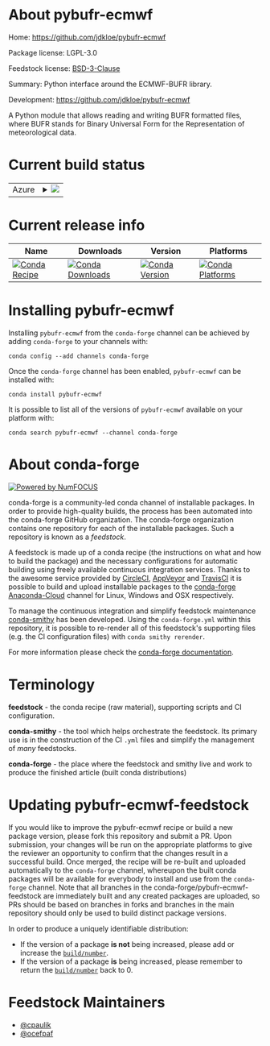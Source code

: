 About pybufr-ecmwf
==================

Home: https://github.com/jdkloe/pybufr-ecmwf

Package license: LGPL-3.0

Feedstock license: [BSD-3-Clause](https://github.com/conda-forge/pybufr-ecmwf-feedstock/blob/master/LICENSE.txt)

Summary: Python interface around the ECMWF-BUFR library.

Development: https://github.com/jdkloe/pybufr-ecmwf

A Python module that allows reading and writing BUFR formatted files, where
BUFR stands for Binary Universal Form for the Representation of
meteorological data.


Current build status
====================


<table>
    
  <tr>
    <td>Azure</td>
    <td>
      <details>
        <summary>
          <a href="https://dev.azure.com/conda-forge/feedstock-builds/_build/latest?definitionId=3208&branchName=master">
            <img src="https://dev.azure.com/conda-forge/feedstock-builds/_apis/build/status/pybufr-ecmwf-feedstock?branchName=master">
          </a>
        </summary>
        <table>
          <thead><tr><th>Variant</th><th>Status</th></tr></thead>
          <tbody><tr>
              <td>linux_64_python3.6.____73_pypy</td>
              <td>
                <a href="https://dev.azure.com/conda-forge/feedstock-builds/_build/latest?definitionId=3208&branchName=master">
                  <img src="https://dev.azure.com/conda-forge/feedstock-builds/_apis/build/status/pybufr-ecmwf-feedstock?branchName=master&jobName=linux&configuration=linux_64_python3.6.____73_pypy" alt="variant">
                </a>
              </td>
            </tr><tr>
              <td>linux_64_python3.6.____cpython</td>
              <td>
                <a href="https://dev.azure.com/conda-forge/feedstock-builds/_build/latest?definitionId=3208&branchName=master">
                  <img src="https://dev.azure.com/conda-forge/feedstock-builds/_apis/build/status/pybufr-ecmwf-feedstock?branchName=master&jobName=linux&configuration=linux_64_python3.6.____cpython" alt="variant">
                </a>
              </td>
            </tr><tr>
              <td>linux_64_python3.7.____cpython</td>
              <td>
                <a href="https://dev.azure.com/conda-forge/feedstock-builds/_build/latest?definitionId=3208&branchName=master">
                  <img src="https://dev.azure.com/conda-forge/feedstock-builds/_apis/build/status/pybufr-ecmwf-feedstock?branchName=master&jobName=linux&configuration=linux_64_python3.7.____cpython" alt="variant">
                </a>
              </td>
            </tr><tr>
              <td>linux_64_python3.8.____cpython</td>
              <td>
                <a href="https://dev.azure.com/conda-forge/feedstock-builds/_build/latest?definitionId=3208&branchName=master">
                  <img src="https://dev.azure.com/conda-forge/feedstock-builds/_apis/build/status/pybufr-ecmwf-feedstock?branchName=master&jobName=linux&configuration=linux_64_python3.8.____cpython" alt="variant">
                </a>
              </td>
            </tr><tr>
              <td>osx_64_python3.6.____73_pypy</td>
              <td>
                <a href="https://dev.azure.com/conda-forge/feedstock-builds/_build/latest?definitionId=3208&branchName=master">
                  <img src="https://dev.azure.com/conda-forge/feedstock-builds/_apis/build/status/pybufr-ecmwf-feedstock?branchName=master&jobName=osx&configuration=osx_64_python3.6.____73_pypy" alt="variant">
                </a>
              </td>
            </tr><tr>
              <td>osx_64_python3.6.____cpython</td>
              <td>
                <a href="https://dev.azure.com/conda-forge/feedstock-builds/_build/latest?definitionId=3208&branchName=master">
                  <img src="https://dev.azure.com/conda-forge/feedstock-builds/_apis/build/status/pybufr-ecmwf-feedstock?branchName=master&jobName=osx&configuration=osx_64_python3.6.____cpython" alt="variant">
                </a>
              </td>
            </tr><tr>
              <td>osx_64_python3.7.____cpython</td>
              <td>
                <a href="https://dev.azure.com/conda-forge/feedstock-builds/_build/latest?definitionId=3208&branchName=master">
                  <img src="https://dev.azure.com/conda-forge/feedstock-builds/_apis/build/status/pybufr-ecmwf-feedstock?branchName=master&jobName=osx&configuration=osx_64_python3.7.____cpython" alt="variant">
                </a>
              </td>
            </tr><tr>
              <td>osx_64_python3.8.____cpython</td>
              <td>
                <a href="https://dev.azure.com/conda-forge/feedstock-builds/_build/latest?definitionId=3208&branchName=master">
                  <img src="https://dev.azure.com/conda-forge/feedstock-builds/_apis/build/status/pybufr-ecmwf-feedstock?branchName=master&jobName=osx&configuration=osx_64_python3.8.____cpython" alt="variant">
                </a>
              </td>
            </tr>
          </tbody>
        </table>
      </details>
    </td>
  </tr>
</table>

Current release info
====================

| Name | Downloads | Version | Platforms |
| --- | --- | --- | --- |
| [![Conda Recipe](https://img.shields.io/badge/recipe-pybufr--ecmwf-green.svg)](https://anaconda.org/conda-forge/pybufr-ecmwf) | [![Conda Downloads](https://img.shields.io/conda/dn/conda-forge/pybufr-ecmwf.svg)](https://anaconda.org/conda-forge/pybufr-ecmwf) | [![Conda Version](https://img.shields.io/conda/vn/conda-forge/pybufr-ecmwf.svg)](https://anaconda.org/conda-forge/pybufr-ecmwf) | [![Conda Platforms](https://img.shields.io/conda/pn/conda-forge/pybufr-ecmwf.svg)](https://anaconda.org/conda-forge/pybufr-ecmwf) |

Installing pybufr-ecmwf
=======================

Installing `pybufr-ecmwf` from the `conda-forge` channel can be achieved by adding `conda-forge` to your channels with:

```
conda config --add channels conda-forge
```

Once the `conda-forge` channel has been enabled, `pybufr-ecmwf` can be installed with:

```
conda install pybufr-ecmwf
```

It is possible to list all of the versions of `pybufr-ecmwf` available on your platform with:

```
conda search pybufr-ecmwf --channel conda-forge
```


About conda-forge
=================

[![Powered by NumFOCUS](https://img.shields.io/badge/powered%20by-NumFOCUS-orange.svg?style=flat&colorA=E1523D&colorB=007D8A)](http://numfocus.org)

conda-forge is a community-led conda channel of installable packages.
In order to provide high-quality builds, the process has been automated into the
conda-forge GitHub organization. The conda-forge organization contains one repository
for each of the installable packages. Such a repository is known as a *feedstock*.

A feedstock is made up of a conda recipe (the instructions on what and how to build
the package) and the necessary configurations for automatic building using freely
available continuous integration services. Thanks to the awesome service provided by
[CircleCI](https://circleci.com/), [AppVeyor](https://www.appveyor.com/)
and [TravisCI](https://travis-ci.com/) it is possible to build and upload installable
packages to the [conda-forge](https://anaconda.org/conda-forge)
[Anaconda-Cloud](https://anaconda.org/) channel for Linux, Windows and OSX respectively.

To manage the continuous integration and simplify feedstock maintenance
[conda-smithy](https://github.com/conda-forge/conda-smithy) has been developed.
Using the ``conda-forge.yml`` within this repository, it is possible to re-render all of
this feedstock's supporting files (e.g. the CI configuration files) with ``conda smithy rerender``.

For more information please check the [conda-forge documentation](https://conda-forge.org/docs/).

Terminology
===========

**feedstock** - the conda recipe (raw material), supporting scripts and CI configuration.

**conda-smithy** - the tool which helps orchestrate the feedstock.
                   Its primary use is in the construction of the CI ``.yml`` files
                   and simplify the management of *many* feedstocks.

**conda-forge** - the place where the feedstock and smithy live and work to
                  produce the finished article (built conda distributions)


Updating pybufr-ecmwf-feedstock
===============================

If you would like to improve the pybufr-ecmwf recipe or build a new
package version, please fork this repository and submit a PR. Upon submission,
your changes will be run on the appropriate platforms to give the reviewer an
opportunity to confirm that the changes result in a successful build. Once
merged, the recipe will be re-built and uploaded automatically to the
`conda-forge` channel, whereupon the built conda packages will be available for
everybody to install and use from the `conda-forge` channel.
Note that all branches in the conda-forge/pybufr-ecmwf-feedstock are
immediately built and any created packages are uploaded, so PRs should be based
on branches in forks and branches in the main repository should only be used to
build distinct package versions.

In order to produce a uniquely identifiable distribution:
 * If the version of a package **is not** being increased, please add or increase
   the [``build/number``](https://conda.io/docs/user-guide/tasks/build-packages/define-metadata.html#build-number-and-string).
 * If the version of a package **is** being increased, please remember to return
   the [``build/number``](https://conda.io/docs/user-guide/tasks/build-packages/define-metadata.html#build-number-and-string)
   back to 0.

Feedstock Maintainers
=====================

* [@cpaulik](https://github.com/cpaulik/)
* [@ocefpaf](https://github.com/ocefpaf/)

